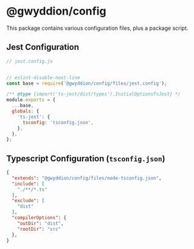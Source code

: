 # @gwyddion/config

This package contains various configuration files, plus a package script.

## Jest Configuration

```js
// jest.config.js


// eslint-disable-next-line
const base = require('@gwyddion/config/files/jest.config');

/** @type {import('ts-jest/dist/types').InitialOptionsTsJest} */
module.exports = {
  ...base,
  globals: {
    'ts-jest': {
      tsconfig: 'tsconfig.json',
    },
  },
};

```

## Typescript Configuration (`tsconfig.json`)

```json
{
  "extends": "@gwyddion/config/files/node-tsconfig.json",
  "include": [
    "./**/*.ts"
  ],
  "exclude": [
    "dist"
  ],
  "compilerOptions": {
    "outDir": "dist",
    "rootDir": "src"
  },
}

```
